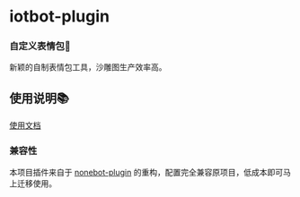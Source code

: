 # iotbot-plugin

### 自定义表情包🚀
新颖的自制表情包工具，沙雕图生产效率高。

## 使用说明📚
[使用文档](https://fz6m.github.io/iotqq-plugin-press)

### 兼容性
本项目插件来自于 [nonebot-plugin](https://github.com/fz6m/nonebot-plugin) 的重构，配置完全兼容原项目，低成本即可马上迁移使用。

